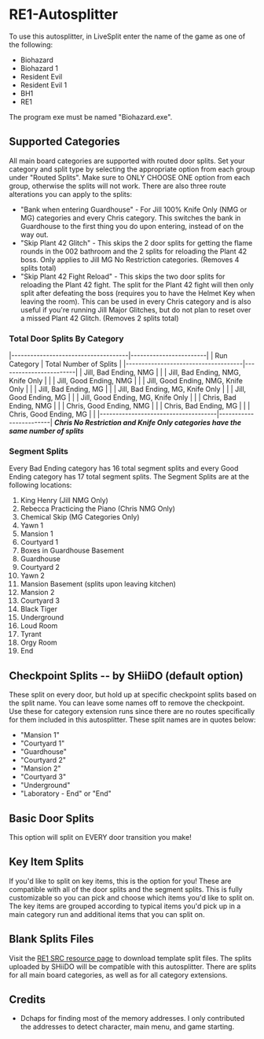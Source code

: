 # RE1-Autosplitter

To use this autosplitter, in LiveSplit enter the name of the game as one of the following:
* Biohazard
* Biohazard 1
* Resident Evil
* Resident Evil 1
* BH1
* RE1

The program exe must be named "Biohazard.exe".

## Supported Categories

All main board categories are supported with routed door splits. Set your category and split type by selecting the appropriate option from each group under "Routed Splits". Make sure to ONLY CHOOSE ONE option from each group, otherwise the splits will not work.
There are also three route alterations you can apply to the splits:
* "Bank when entering Guardhouse" - For Jill 100% Knife Only (NMG or MG) categories and every Chris category. This switches the bank in Guardhouse to the first thing you do upon entering, instead of on the way out.
* "Skip Plant 42 Glitch" - This skips the 2 door splits for getting the flame rounds in the 002 bathroom and the 2 splits for reloading the Plant 42 boss. Only applies to Jill MG No Restriction categories. (Removes 4 splits total)
* "Skip Plant 42 Fight Reload" - This skips the two door splits for reloading the Plant 42 fight. The split for the Plant 42 fight will then only split after defeating the boss (requires you to have the Helmet Key when leaving the room). This can be used in every Chris category and is also useful if you're running Jill Major Glitches, but do not plan to reset over a missed Plant 42 Glitch. (Removes 2 splits total)

### Total Door Splits By Category

|-------------------------------------|------------------------|
|            Run Category             | Total Number of Splits |
|-------------------------------------|------------------------|
| Jill, Bad Ending, NMG               |                        |
| Jill, Bad Ending, NMG, Knife Only   |                        |
| Jill, Good Ending, NMG              |                        |
| Jill, Good Ending, NMG, Knife Only  |                        |
| Jill, Bad Ending, MG                |                        |
| Jill, Bad Ending, MG, Knife Only    |                        |
| Jill, Good Ending, MG               |                        |
| Jill, Good Ending, MG, Knife Only   |                        |
| Chris, Bad Ending, NMG              |                        |
| Chris, Good Ending, NMG             |                        |
| Chris, Bad Ending, MG               |                        |
| Chris, Good Ending, MG              |                        |
|-------------------------------------|------------------------|
***Chris No Restriction and Knife Only categories have the same number of splits***


### Segment Splits

Every Bad Ending category has 16 total segment splits and every Good Ending category has 17 total segment splits. The Segment Splits are at the following locations:

1. King Henry (Jill NMG Only)
2. Rebecca Practicing the Piano (Chris NMG Only)
3. Chemical Skip (MG Categories Only)
4. Yawn 1
5. Mansion 1
6. Courtyard 1
7. Boxes in Guardhouse Basement
8. Guardhouse
9. Courtyard 2
10. Yawn 2
11. Mansion Basement (splits upon leaving kitchen)
12. Mansion 2
13. Courtyard 3
14. Black Tiger
15. Underground
16. Loud Room
17. Tyrant
18. Orgy Room
19. End

## Checkpoint Splits -- by SHiiDO (default option)

These split on every door, but hold up at specific checkpoint splits based on the split name. You can leave some names off to remove the checkpoint. Use these for category extension runs since there are no routes specifically for them included in this autosplitter. These split names are in quotes below:
* "Mansion 1"
* "Courtyard 1"
* "Guardhouse"
* "Courtyard 2"
* "Mansion 2"
* "Courtyard 3"
* "Underground"
* "Laboratory - End" or "End"

## Basic Door Splits

This option will split on EVERY door transition you make!

## Key Item Splits

If you'd like to split on key items, this is the option for you! These are compatible with all of the door splits and the segment splits. This is fully customizable so you can pick and choose which items you'd like to split on. The key items are grouped according to typical items you'd pick up in a main category run and additional items that you can split on. 

## Blank Splits Files

Visit the [RE1 SRC resource page](https://www.speedrun.com/residentevil/resources) to download template split files. The splits uploaded by SHiiDO will be compatible with this autosplitter. There are splits for all main board categories, as well as for all category extensions.

## Credits
* Dchaps for finding most of the memory addresses. I only contributed the addresses to detect character, main menu, and game starting.
